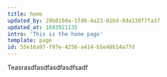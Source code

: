 ```yaml
---
title: home
updated_by: 29b0194a-1fd0-4a23-81bd-0da139f7fa37
updated_at: 1603921135
intro: 'This is the home page'
template: page
id: 55e16a97-f97e-4256-a414-b5e48b14a77d
---
```

Teasrasdfasdfasdfasdfsadf